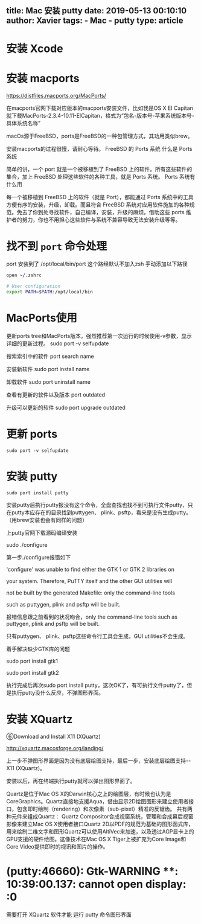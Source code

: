 title: Mac 安装 putty
date: 2019-05-13 00:10:10 
author: Xavier
tags: 
    - Mac
    - putty
type: article
---

# 安装 Xcode
# 安装 macports
https://distfiles.macports.org/MacPorts/

在macports官网下载对应版本的macports安装文件，比如我是OS X EI Capitan就下载MacPorts-2.3.4-10.11-ElCapitan，格式为“包名-版本号-苹果系统版本号-具体系统名称”

macOs源于FreeBSD，ports是FreeBSD的一种包管理方式，其功用类似brew。

安装macports的过程很慢，请耐心等待。
FreeBSD 的 Ports 系统
什么是 Ports 系统

简单的讲，一个 port 就是一个被移植到了 FreeBSD 上的软件。所有这些软件的集合，加上 FreeBSD 处理这些软件的各种工具，就是 Ports 系统。
Ports 系统有什么用

每一个被移植到 FreeBSD 上的软件（就是 Port），都能通过 Ports 系统中的工具方便有序的安装，升级，卸载。而且符合 FreeBSD 系统对应用软件施加的各种规范。免去了你到处寻找软件，自己编译，安装，升级的麻烦。借助这些 ports 维护者的努力，你也不用担心这些软件与系统不兼容导致无法安装升级等等。

# 找不到 `port` 命令处理
port 安装到了 /opt/local/bin/port
这个路经默认不加入zsh
手动添加以下路径
```sh
open ~/.zshrc
```
```sh
# User configuration
export PATH=$PATH:/opt/local/bin
```

# MacPorts使用

更新ports tree和MacPorts版本，强烈推荐第一次运行的时候使用-v参数，显示详细的更新过程。
sudo port -v selfupdate

搜索索引中的软件
port search name

安装新软件
sudo port install name

卸载软件
sudo port uninstall name

查看有更新的软件以及版本
port outdated

升级可以更新的软件
sudo port upgrade outdated

# 更新 ports
```
sudo port -v selfupdate
```

# 安装 putty
```
sudo port install putty
```
安装putty后执行putty报没有这个命令，全盘查找也找不到可执行文件putty，只在putty本应存在的目录找到puttygen、 plink、psftp，看来是没有生成putty。（用brew安装也会有同样的问题）

上putty官网下载源码编译安装

sudo ./configure

第一步./configure报错如下

'configure' was unable to find either the GTK 1 or GTK 2 libraries on

your system. Therefore, PuTTY itself and the other GUI utilities will

not be built by the generated Makefile: only the command-line tools

such as puttygen, plink and psftp will be built.

报错信息跟之前看到的状况吻合，only the command-line tools such as puttygen, plink and psftp will be built.

只有puttygen、 plink、psftp这些命令行工具会生成，GUI utilities不会生成。

着手解决缺少GTK库的问题

sudo port install gtk1

sudo port install gtk2

执行完成后再次sudo port install putty，这次OK了，有可执行文件putty了，但是执行putty没什么反应，不弹图形界面。

# 安装 XQuartz
⑥Download and Install X11 (XQuartz)

http://xquartz.macosforge.org/landing/

上一步不弹图形界面是因为没有底层绘图支持，最后一步，安装底层绘图支持--X11 (XQuartz)。

安装以后，再在终端执行putty就可以弹出图形界面了。

Quartz是位于Mac OS X的Darwin核心之上的绘图层，有时候也认为是CoreGraphics。Quartz直接地支援Aqua，借由显示2D绘图图形来建立使用者接口，包含即时绘制（rendering）和次像素（sub-pixel）精准的反锯齿。
共有两种元件来组成Quartz：
Quartz Compositor合成视窗系统，管理和合成幕后视窗影像来建立Mac OS X使用者接口Quartz 2D以PDF的规范为基础的图形函式库，用来绘制二维文字和图形Quartz可以使用AltiVec来加速，以及透过AGP显卡上的GPU支援的硬件绘图。这像技术在Mac OS X Tiger上被扩充为Core Image和Core Video提供即时的视讯和图片的操作。

# (putty:46660): Gtk-WARNING **: 10:39:00.137: cannot open display: :0
需要打开 XQuartz 软件才能 运行 putty 命令图形界面